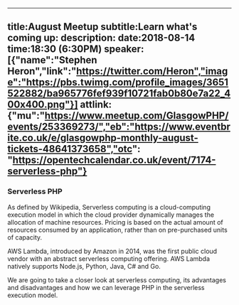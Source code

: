 ----
title:August Meetup
subtitle:Learn what's coming up:
description:
date:2018-08-14
time:18:30 (6:30PM)
speaker:[{"name":"Stephen Heron","link":"https://twitter.com/Heron","image":"https://pbs.twimg.com/profile_images/3651522882/ba965776fef939f10721fab0b80e7a22_400x400.png"}]
attlink:{"mu":"https://www.meetup.com/GlasgowPHP/events/253369273/","eb":"https://www.eventbrite.co.uk/e/glasgowphp-monthly-august-tickets-48641373658","otc": "https://opentechcalendar.co.uk/event/7174-serverless-php"}
----

### Serverless PHP

As defined by Wikipedia, Serverless computing is a cloud-computing execution model in which the cloud provider dynamically manages the allocation of machine resources. Pricing is based on the actual amount of resources consumed by an application, rather than on pre-purchased units of capacity.

AWS Lambda, introduced by Amazon in 2014, was the first public cloud vendor with an abstract serverless computing offering. AWS Lambda natively supports Node.js, Python, Java, C# and Go.

We are going to take a closer look at serverless computing, its advantages and disadvantages and how we can leverage PHP in the serverless execution model.
